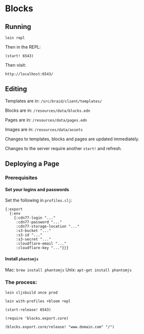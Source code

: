 # Blocks

## Running

```
lein repl
```
Then in the REPL:
```
(start! 6543)
```
Then visit:
```
http://localhost:6543/
```

## Editing

Templates are in:
`/src/braid/client/templates/`

Blocks are in:
`/resources/data/blocks.edn`

Pages are in:
`/resources/data/pages.edn`

Images are in:
`/resources/data/assets`


Changes to templates, blocks and pages are updated immediately.

Changes to the server require another `start!` and refresh.


## Deploying a Page

### Prerequisites

#### Set your logins and passwords

Set the following in `profiles.clj`:

```
{:export
  {:env
    {:cdn77-login "..."
     :cdn77-password "..."
     :cdn77-storage-location "..."
     :s3-bucket "..."
     :s3-id "..."
     :s3-secret "..."
     :cloudflare-email "..."
     :cloudflare-key "..."}}}
```

#### Install `phantomjs`

Mac: `brew install phantomjs`
Unix: `apt-get install phantomjs`

### The process:

`lein cljsbuild once prod`

`lein with-profiles +bloom repl`

`(start-release! 6543)`

`(require 'blocks.export.core)`

`(blocks.export.core/release! "www.domain.com" "/")`

